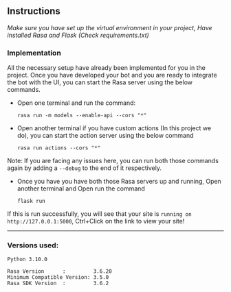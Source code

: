 ## Instructions

*Make sure you have set up the virtual environment in your project, Have installed Rasa and Flask (Check requirements.txt)*

### Implementation

All the necessary setup have already been implemented for you in the project. Once you have developed your bot and you are ready to integrate the bot with the UI, you can start the Rasa server using the below commands.

- Open one terminal and run the command:
  ```
  rasa run -m models --enable-api --cors "*"
  ```

- Open another terminal if you have custom actions (In this project we do), you can start the action server using the below command
    ```
    rasa run actions --cors "*"
    ```

Note: If you are facing any issues here, you can run both those commands again by adding a `--debug` to the end of it respectively.

- Once you have you have both those Rasa servers up and running, Open another terminal and Open run the command
    ```
    flask run
    ```
If this is run successfully, you will see that your site is `running on http://127.0.0.1:5000`, Ctrl+Click on the link to view your site!

-----

### Versions used:

```
Python 3.10.0
```

```
Rasa Version      :         3.6.20
Minimum Compatible Version: 3.5.0
Rasa SDK Version  :         3.6.2
```
